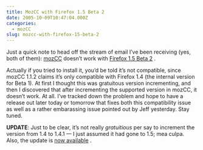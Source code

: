```yaml
---
title: MozCC with Firefox 1.5 Beta 2
date: 2005-10-09T10:47:04.000Z
categories:
  - mozCC
slug: mozcc-with-firefox-15-beta-2
---
```

Just a quick note to head off the stream of email I’ve been receiving (yes, both of them): [mozCC][1]  doesn’t work with [Firefox 1.5 Beta 2][2] .

Actually if you tried to install it, you’d be told it’s not compatible, since mozCC 1.1.2 claims it’s only compatible with Firefox 1.4 (the internal version for Beta 1). At first I thought this was gratuitous version incrementing, and then I discovered that after incrementing the supported version in mozCC, it doesn’t work. At all. I’ve tracked down the problem and hope to have a release out later today or tomorrow that fixes both this compatibility issue as well as a rather embarassing issue pointed out by Jeff yesterday. Stay tuned.

**UPDATE**: Just to be clear, it’s not really _gratuitious_ per say to increment the version from 1.4 to 1.4.1 — I just assumed it had gone to 1.5; mea culpa. Also, the update is [now available][3] .



 [1]: http://yergler.net/projects/mozcc
 [2]: http://www.mozilla.org/products/firefox/releases/1.5beta2.html
 [3]: http://yergler.net/blog/archives/2005/10/09/mozcc-113-for-firefox-15-beta-2
